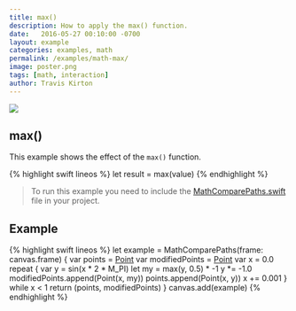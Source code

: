 ```yaml
---
title: max()
description: How to apply the max() function.
date:   2016-05-27 00:10:00 -0700
layout: example
categories: examples, math
permalink: /examples/math-max/
image: poster.png
tags: [math, interaction]
author: Travis Kirton
---
```

![](max.png)

## max()
This example shows the effect of the `max()` function.

{% highlight swift lineos %}
let result = max(value)
{% endhighlight %}

> To run this example you need to include the [MathComparePaths.swift](https://gist.github.com/C4Framework/0705e9ad451fa2b655075ad72432ca46) file in your project.

## Example
{% highlight swift lineos %}
let example = MathComparePaths(frame: canvas.frame) {
    var points = [Point]()
    var modifiedPoints = [Point]()
    var x = 0.0
    repeat {
        var y = sin(x * 2 * M_PI)
        let my = max(y, 0.5) * -1
        y *= -1.0
        modifiedPoints.append(Point(x, my))
        points.append(Point(x, y))
        x += 0.001
    } while x < 1
    return (points, modifiedPoints)
}
canvas.add(example)
{% endhighlight %}

